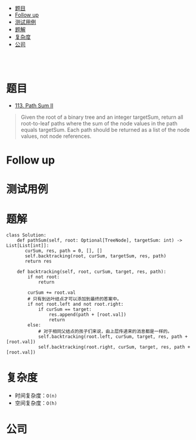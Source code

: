- [题目](#题目)
- [Follow up](#follow-up)
- [测试用例](#测试用例)
- [题解](#题解)
- [复杂度](#复杂度)
- [公司](#公司)

</br></br>

# 题目
- [113. Path Sum II](https://leetcode.com/problems/path-sum-ii/description/)
> Given the root of a binary tree and an integer targetSum, return all root-to-leaf paths where the sum of the node values in the path equals targetSum. Each path should be returned as a list of the node values, not node references.

# Follow up

# 测试用例

# 题解
```
class Solution:
    def pathSum(self, root: Optional[TreeNode], targetSum: int) -> List[List[int]]:
       curSum, res, path = 0, [], []
       self.backtracking(root, curSum, targetSum, res, path) 
       return res

    def backtracking(self, root, curSum, target, res, path):
        if not root:
            return

        curSum += root.val
        # 只有到达叶结点才可以添加到最终的答案中。
        if not root.left and not root.right:
            if curSum == target:
                res.append(path + [root.val])
                return
        else:
            # 对于相同父结点的孩子们来说，由上层传递来的消息都是一样的。
            self.backtracking(root.left, curSum, target, res, path + [root.val])
            self.backtracking(root.right, curSum, target, res, path + [root.val])
```

# 复杂度
- 时间复杂度：`O(n)`
- 空间复杂度：`O(h)`

# 公司
